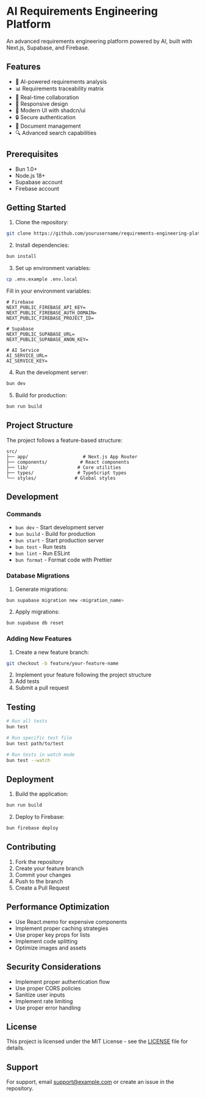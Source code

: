 # AI Requirements Engineering Platform

An advanced requirements engineering platform powered by AI, built with Next.js, Supabase, and Firebase.

## Features

- 🤖 AI-powered requirements analysis
- 📊 Requirements traceability matrix
- 🔄 Real-time collaboration
- 📱 Responsive design
- 🎨 Modern UI with shadcn/ui
- 🔒 Secure authentication
- 📝 Document management
- 🔍 Advanced search capabilities

## Prerequisites

- Bun 1.0+
- Node.js 18+
- Supabase account
- Firebase account

## Getting Started

1. Clone the repository:

```bash
git clone https://github.com/yourusername/requirements-engineering-platform.git
```

2. Install dependencies:

```bash
bun install
```

3. Set up environment variables:

```bash
cp .env.example .env.local
```

Fill in your environment variables:

```env
# Firebase
NEXT_PUBLIC_FIREBASE_API_KEY=
NEXT_PUBLIC_FIREBASE_AUTH_DOMAIN=
NEXT_PUBLIC_FIREBASE_PROJECT_ID=

# Supabase
NEXT_PUBLIC_SUPABASE_URL=
NEXT_PUBLIC_SUPABASE_ANON_KEY=

# AI Service
AI_SERVICE_URL=
AI_SERVICE_KEY=
```

4. Run the development server:

```bash
bun dev
```

5. Build for production:

```bash
bun run build
```

## Project Structure

The project follows a feature-based structure:

```
src/
├── app/                    # Next.js App Router
├── components/            # React components
├── lib/                  # Core utilities
├── types/                # TypeScript types
└── styles/              # Global styles
```

## Development

### Commands

- `bun dev` - Start development server
- `bun build` - Build for production
- `bun start` - Start production server
- `bun test` - Run tests
- `bun lint` - Run ESLint
- `bun format` - Format code with Prettier

### Database Migrations

1. Generate migrations:

```bash
bun supabase migration new <migration_name>
```

2. Apply migrations:

```bash
bun supabase db reset
```

### Adding New Features

1. Create a new feature branch:

```bash
git checkout -b feature/your-feature-name
```

2. Implement your feature following the project structure
3. Add tests
4. Submit a pull request

## Testing

```bash
# Run all tests
bun test

# Run specific test file
bun test path/to/test

# Run tests in watch mode
bun test --watch
```

## Deployment

1. Build the application:

```bash
bun run build
```

2. Deploy to Firebase:

```bash
bun firebase deploy
```

## Contributing

1. Fork the repository
2. Create your feature branch
3. Commit your changes
4. Push to the branch
5. Create a Pull Request

## Performance Optimization

- Use React.memo for expensive components
- Implement proper caching strategies
- Use proper key props for lists
- Implement code splitting
- Optimize images and assets

## Security Considerations

- Implement proper authentication flow
- Use proper CORS policies
- Sanitize user inputs
- Implement rate limiting
- Use proper error handling

## License

This project is licensed under the MIT License - see the [LICENSE](LICENSE) file for details.

## Support

For support, email support@example.com or create an issue in the repository.
